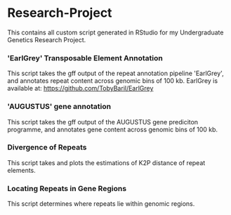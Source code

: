 # Research-Project
This contains all custom script generated in RStudio for my Undergraduate Genetics Research Project. 

### 'EarlGrey' Transposable Element Annotation
This script takes the gff output of the repeat annotation pipeline 'EarlGrey', and annotates repeat content across genomic bins of 100 kb. 
EarlGrey is available at: https://github.com/TobyBaril/EarlGrey

### 'AUGUSTUS' gene annotation
This script takes the gff output of the AUGUSTUS gene prediciton programme, and annotates gene content across genomic bins of 100 kb. 

### Divergence of Repeats
This script takes and plots the estimations of K2P distance of repeat elements. 

### Locating Repeats in Gene Regions 
This script determines where repeats lie within genomic regions. 




